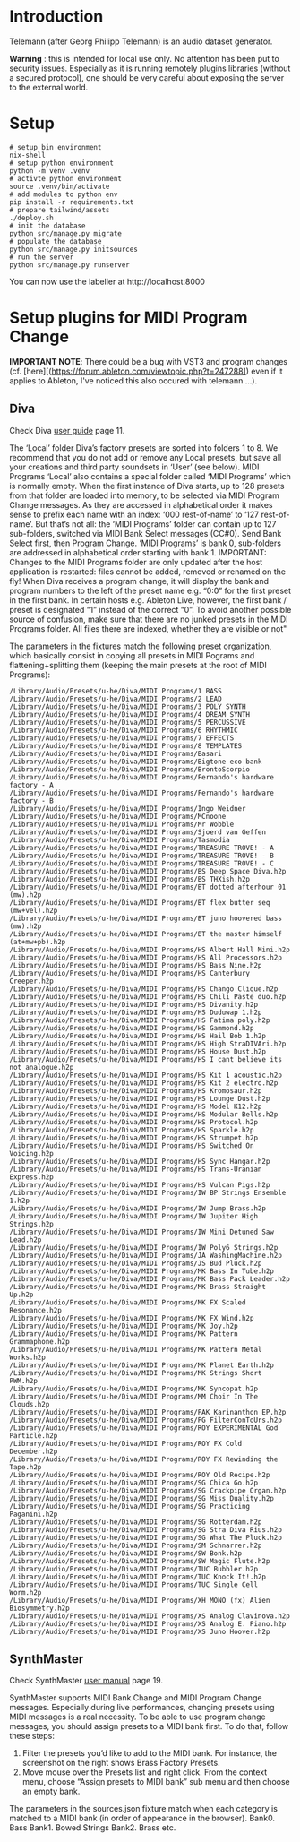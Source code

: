 # Introduction

Telemann (after Georg Philipp Telemann) is an audio dataset generator. 

__Warning__ : this is intended for local use only. No attention has been put to security issues. Especially as it is running remotely plugins libraries (without a secured protocol), one should be very careful about exposing the server to the external world.

# Setup

```
# setup bin environment
nix-shell
# setup python environment
python -m venv .venv
# activte python environment
source .venv/bin/activate
# add modules to python env
pip install -r requirements.txt 
# prepare tailwind/assets
./deploy.sh
# init the database
python src/manage.py migrate
# populate the database
python src/manage.py initsources
# run the server
python src/manage.py runserver
```

You can now use the labeller at http://localhost:8000

# Setup plugins for MIDI Program Change

__IMPORTANT NOTE__: There could be a bug with VST3 and program changes (cf. [here][(https://forum.ableton.com/viewtopic.php?t=247288]) even if it applies to Ableton, I've noticed this also occured with telemann ...). 

## Diva

Check Diva [user guide](https://u-he.com/downloads/manuals/plugins/diva/Diva-user-guide.pdf) page 11.


The ‘Local’ folder
Diva’s factory presets are sorted into folders 1 to 8. We recommend that you do not add or remove
any Local presets, but save all your creations and third party soundsets in ‘User’ (see below).
MIDI Programs
‘Local’ also contains a special folder called ‘MIDI Programs’ which is normally empty. When the first
instance of Diva starts, up to 128 presets from that folder are loaded into memory, to be selected
via MIDI Program Change messages. As they are accessed in alphabetical order it makes sense
to prefix each name with an index: ‘000 rest-of-name’ to ‘127 rest-of-name’.
But that’s not all: the ‘MIDI Programs’ folder can contain up to 127 sub-folders, switched via MIDI
Bank Select messages (CC#0). Send Bank Select first, then Program Change. ‘MIDI Programs’ is
bank 0, sub-folders are addressed in alphabetical order starting with bank 1.
IMPORTANT: Changes to the MIDI Programs folder are only updated after the host application is
restarted: files cannot be added, removed or renamed on the fly!
When Diva receives a program change, it will display the bank and program numbers to the left of
the preset name e.g. “0:0” for the first preset in the first bank. In certain hosts e.g. Ableton Live,
however, the first bank / preset is designated “1” instead of the correct “0”.
To avoid another possible source of confusion, make sure that there are no junked presets in the
MIDI Programs folder. All files there are indexed, whether they are visible or not"


The parameters in the fixtures match the following preset organization, which basically consist in copying all presets in MIDI Pograms and flattening+splitting them (keeping the main presets at the root of MIDI Programs):

```
/Library/Audio/Presets/u-he/Diva/MIDI Programs/1 BASS
/Library/Audio/Presets/u-he/Diva/MIDI Programs/2 LEAD
/Library/Audio/Presets/u-he/Diva/MIDI Programs/3 POLY SYNTH
/Library/Audio/Presets/u-he/Diva/MIDI Programs/4 DREAM SYNTH
/Library/Audio/Presets/u-he/Diva/MIDI Programs/5 PERCUSSIVE
/Library/Audio/Presets/u-he/Diva/MIDI Programs/6 RHYTHMIC
/Library/Audio/Presets/u-he/Diva/MIDI Programs/7 EFFECTS
/Library/Audio/Presets/u-he/Diva/MIDI Programs/8 TEMPLATES
/Library/Audio/Presets/u-he/Diva/MIDI Programs/Basari
/Library/Audio/Presets/u-he/Diva/MIDI Programs/Bigtone eco bank
/Library/Audio/Presets/u-he/Diva/MIDI Programs/BrontoScorpio
/Library/Audio/Presets/u-he/Diva/MIDI Programs/Fernando's hardware factory - A
/Library/Audio/Presets/u-he/Diva/MIDI Programs/Fernando's hardware factory - B
/Library/Audio/Presets/u-he/Diva/MIDI Programs/Ingo Weidner
/Library/Audio/Presets/u-he/Diva/MIDI Programs/MCnoone
/Library/Audio/Presets/u-he/Diva/MIDI Programs/Mr Wobble
/Library/Audio/Presets/u-he/Diva/MIDI Programs/Sjoerd van Geffen
/Library/Audio/Presets/u-he/Diva/MIDI Programs/Tasmodia
/Library/Audio/Presets/u-he/Diva/MIDI Programs/TREASURE TROVE! - A
/Library/Audio/Presets/u-he/Diva/MIDI Programs/TREASURE TROVE! - B
/Library/Audio/Presets/u-he/Diva/MIDI Programs/TREASURE TROVE! - C
/Library/Audio/Presets/u-he/Diva/MIDI Programs/BS Deep Space Diva.h2p
/Library/Audio/Presets/u-he/Diva/MIDI Programs/BS THXish.h2p
/Library/Audio/Presets/u-he/Diva/MIDI Programs/BT dotted afterhour 01 (mw).h2p
/Library/Audio/Presets/u-he/Diva/MIDI Programs/BT flex butter seq (mw+vel).h2p
/Library/Audio/Presets/u-he/Diva/MIDI Programs/BT juno hoovered bass (mw).h2p
/Library/Audio/Presets/u-he/Diva/MIDI Programs/BT the master himself (at+mw+pb).h2p
/Library/Audio/Presets/u-he/Diva/MIDI Programs/HS Albert Hall Mini.h2p
/Library/Audio/Presets/u-he/Diva/MIDI Programs/HS All Processors.h2p
/Library/Audio/Presets/u-he/Diva/MIDI Programs/HS Bass Nine.h2p
/Library/Audio/Presets/u-he/Diva/MIDI Programs/HS Canterbury Creeper.h2p
/Library/Audio/Presets/u-he/Diva/MIDI Programs/HS Chango Clique.h2p
/Library/Audio/Presets/u-he/Diva/MIDI Programs/HS Chili Paste duo.h2p
/Library/Audio/Presets/u-he/Diva/MIDI Programs/HS Divanity.h2p
/Library/Audio/Presets/u-he/Diva/MIDI Programs/HS Duduwap 1.h2p
/Library/Audio/Presets/u-he/Diva/MIDI Programs/HS Fatima poly.h2p
/Library/Audio/Presets/u-he/Diva/MIDI Programs/HS Gammond.h2p
/Library/Audio/Presets/u-he/Diva/MIDI Programs/HS Hail Bob 1.h2p
/Library/Audio/Presets/u-he/Diva/MIDI Programs/HS High StraDIVAri.h2p
/Library/Audio/Presets/u-he/Diva/MIDI Programs/HS House Dust.h2p
/Library/Audio/Presets/u-he/Diva/MIDI Programs/HS I cant believe its not analogue.h2p
/Library/Audio/Presets/u-he/Diva/MIDI Programs/HS Kit 1 acoustic.h2p
/Library/Audio/Presets/u-he/Diva/MIDI Programs/HS Kit 2 electro.h2p
/Library/Audio/Presets/u-he/Diva/MIDI Programs/HS Kromosaur.h2p
/Library/Audio/Presets/u-he/Diva/MIDI Programs/HS Lounge Dust.h2p
/Library/Audio/Presets/u-he/Diva/MIDI Programs/HS Model K12.h2p
/Library/Audio/Presets/u-he/Diva/MIDI Programs/HS Modular Bells.h2p
/Library/Audio/Presets/u-he/Diva/MIDI Programs/HS Protocol.h2p
/Library/Audio/Presets/u-he/Diva/MIDI Programs/HS Sparkle.h2p
/Library/Audio/Presets/u-he/Diva/MIDI Programs/HS Strumpet.h2p
/Library/Audio/Presets/u-he/Diva/MIDI Programs/HS Switched On Voicing.h2p
/Library/Audio/Presets/u-he/Diva/MIDI Programs/HS Sync Hangar.h2p
/Library/Audio/Presets/u-he/Diva/MIDI Programs/HS Trans-Uranian Express.h2p
/Library/Audio/Presets/u-he/Diva/MIDI Programs/HS Vulcan Pigs.h2p
/Library/Audio/Presets/u-he/Diva/MIDI Programs/IW BP Strings Ensemble 1.h2p
/Library/Audio/Presets/u-he/Diva/MIDI Programs/IW Jump Brass.h2p
/Library/Audio/Presets/u-he/Diva/MIDI Programs/IW Jupiter High Strings.h2p
/Library/Audio/Presets/u-he/Diva/MIDI Programs/IW Mini Detuned Saw Lead.h2p
/Library/Audio/Presets/u-he/Diva/MIDI Programs/IW Poly6 Strings.h2p
/Library/Audio/Presets/u-he/Diva/MIDI Programs/JA WashingMachine.h2p
/Library/Audio/Presets/u-he/Diva/MIDI Programs/JS Bud Pluck.h2p
/Library/Audio/Presets/u-he/Diva/MIDI Programs/MK Bass In Tube.h2p
/Library/Audio/Presets/u-he/Diva/MIDI Programs/MK Bass Pack Leader.h2p
/Library/Audio/Presets/u-he/Diva/MIDI Programs/MK Brass Straight Up.h2p
/Library/Audio/Presets/u-he/Diva/MIDI Programs/MK FX Scaled Resonance.h2p
/Library/Audio/Presets/u-he/Diva/MIDI Programs/MK FX Wind.h2p
/Library/Audio/Presets/u-he/Diva/MIDI Programs/MK Joy.h2p
/Library/Audio/Presets/u-he/Diva/MIDI Programs/MK Pattern Grammaphone.h2p
/Library/Audio/Presets/u-he/Diva/MIDI Programs/MK Pattern Metal Works.h2p
/Library/Audio/Presets/u-he/Diva/MIDI Programs/MK Planet Earth.h2p
/Library/Audio/Presets/u-he/Diva/MIDI Programs/MK Strings Short PWM.h2p
/Library/Audio/Presets/u-he/Diva/MIDI Programs/MK Syncopat.h2p
/Library/Audio/Presets/u-he/Diva/MIDI Programs/MM Choir In The Clouds.h2p
/Library/Audio/Presets/u-he/Diva/MIDI Programs/PAK Karinanthon EP.h2p
/Library/Audio/Presets/u-he/Diva/MIDI Programs/PG FilterConToUrs.h2p
/Library/Audio/Presets/u-he/Diva/MIDI Programs/ROY EXPERIMENTAL God Particle.h2p
/Library/Audio/Presets/u-he/Diva/MIDI Programs/ROY FX Cold December.h2p
/Library/Audio/Presets/u-he/Diva/MIDI Programs/ROY FX Rewinding the Tape.h2p
/Library/Audio/Presets/u-he/Diva/MIDI Programs/ROY Old Recipe.h2p
/Library/Audio/Presets/u-he/Diva/MIDI Programs/SG Chica Go.h2p
/Library/Audio/Presets/u-he/Diva/MIDI Programs/SG Crackpipe Organ.h2p
/Library/Audio/Presets/u-he/Diva/MIDI Programs/SG Miss Duality.h2p
/Library/Audio/Presets/u-he/Diva/MIDI Programs/SG Practicing Paganini.h2p
/Library/Audio/Presets/u-he/Diva/MIDI Programs/SG Rotterdam.h2p
/Library/Audio/Presets/u-he/Diva/MIDI Programs/SG Stra Diva Rius.h2p
/Library/Audio/Presets/u-he/Diva/MIDI Programs/SG What The Pluck.h2p
/Library/Audio/Presets/u-he/Diva/MIDI Programs/SM Schnarrer.h2p
/Library/Audio/Presets/u-he/Diva/MIDI Programs/SW Bonk.h2p
/Library/Audio/Presets/u-he/Diva/MIDI Programs/SW Magic Flute.h2p
/Library/Audio/Presets/u-he/Diva/MIDI Programs/TUC Bubbler.h2p
/Library/Audio/Presets/u-he/Diva/MIDI Programs/TUC Knock It!.h2p
/Library/Audio/Presets/u-he/Diva/MIDI Programs/TUC Single Cell Worm.h2p
/Library/Audio/Presets/u-he/Diva/MIDI Programs/XH MONO (fx) Alien Biosymmetry.h2p
/Library/Audio/Presets/u-he/Diva/MIDI Programs/XS Analog Clavinova.h2p
/Library/Audio/Presets/u-he/Diva/MIDI Programs/XS Analog E. Piano.h2p
/Library/Audio/Presets/u-he/Diva/MIDI Programs/XS Juno Hoover.h2p
```

## SynthMaster

Check SynthMaster [user manual](http://www.kv331audio.com/synthmaster/downloads/synthmasterusermanual.pdf) page 19.

SynthMaster supports MIDI Bank Change and MIDI Program Change messages. Especially during live
performances, changing presets using MIDI messages is a real necessity.
To be able to use program change messages, you should assign presets to a MIDI bank first. To do that,
follow these steps:
1. Filter the presets you’d like to add to the MIDI bank. For instance, the screenshot on the right shows Brass Factory Presets.
2. Move mouse over the Presets list and right click. From the context menu, choose “Assign presets to MIDI bank” sub menu and then choose an empty bank.


The parameters in the sources.json fixture match when each category is matched to a MIDI bank (in order of appearance in the browser).
Bank0. Bass
Bank1. Bowed Strings
Bank2. Brass
etc. 



